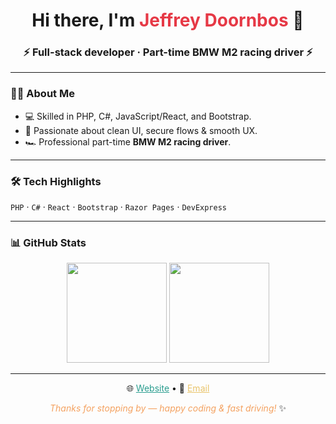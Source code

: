 <!--
**JeffreyDoornbos/JeffreyDoornbos** is a ✨ portfolio README ✨
-->

<h1 align="center">Hi there, I'm <span style="color:#e63946">Jeffrey Doornbos</span> 👋</h1>
<h3 align="center">⚡ Full-stack developer · Part-time BMW M2 racing driver ⚡</h3>

---

### 👨‍💻 About Me
- 💻 Skilled in PHP, C#, JavaScript/React, and Bootstrap.  
- 🎨 Passionate about clean UI, secure flows & smooth UX.  
- 🏎️ Professional part-time **BMW M2 racing driver**.  

---

### 🛠 Tech Highlights
`PHP` · `C#` · `React` · `Bootstrap` · `Razor Pages` · `DevExpress`

---

### 📊 GitHub Stats
<p align="center">
  <img src="https://github-readme-stats.vercel.app/api?username=JeffreyDoornbos&show_icons=true&theme=tokyonight&hide_title=1" height="160"/>
  <img src="https://github-readme-stats.vercel.app/api/top-langs/?username=JeffreyDoornbos&layout=compact&theme=tokyonight" height="160"/>
</p>

---

<p align="center">
  🌐 <a href="https://cloudsolutions4you.com" style="color:#2a9d8f">Website</a> • 📧 <a href="mailto:info@cloudsolutions4you.com" style="color:#e9c46a">Email</a>
</p>

<p align="center">
  <em style="color:#f4a261">Thanks for stopping by — happy coding & fast driving!</em> ✨
</p>